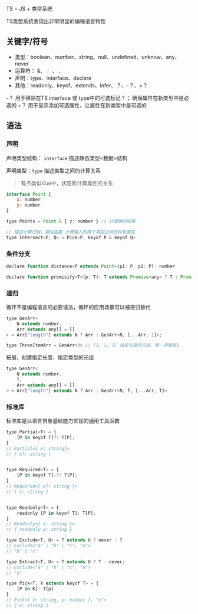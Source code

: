 

TS = JS + 类型系统

TS类型系统表现出非常明显的编程语言特性


## 关键字/符号
+ 类型：boolean、number、string、null、undefined、unknow、any、never
+ 运算符： &、｜ 、...
+ 声明：type、interface、declare
+ 其他：readonly、keyof、extends、infer、？、-？、+？

-？ 用于移除在TS interface 或 type中的可选标记？； 确保属性在新类型中是必选的
+？ 用于显示添加可选属性，让属性在新类型中是可选的

## 语法

### 声明
声明类型结构： `interface`  描述静态类型<数据>结构

声明类型：`type` 描述类型之间的计算关系

> 有点类似Vue中，状态和计算属性的关系

```js
interface Point {
	x: number
	y: number
}

type Points = Point & { z: number } // 计算确切结果

// 描述计算过程，类似函数 计算输入的两个类型之间的共有属性
type Intersect<P, Q> = Pick<P, keyof P & keyof Q> 
```


### 条件分支
```js
declare function distance<P extends Point>(p1: P, p2: P): number

declare function promisify<T>(p: T): T extends Promise<any> ? T : Promise<T>
```


### 递归
循环不是编程语言的必要语法，循环的应用场景可以被递归替代

```js
type GenArr<
	N extends number,
	Arr extends any[] = []
> = Arr["length"] extends N ? Arr : GenArr<N, [...Arr, 1]>;

type ThreeItemArr = GenArr<3> // [1, 1, 1] 指定长度的元组，每一项都是1

```

拓展，创建指定长度、指定类型的元组

```js
type GenArr<
	N extends number,
	T,
	Arr extends any[] = []
> = Arr["length"] extends N ? Arr : GenArr<N, T, [...Arr, T]>
```

### 标准库
标准库是以语言自身基础能力实现的通用工具函数

```js
type Partial<T> = {
	[P in keyof T]?: T[P];
}
// Partial<{ x: string}>
// { x?: string }


type Required<T> = {
	[P in keyof T]-?: T[P];
}
// Required<{ x?: string }>
// { x: string }


type Readonly<T> = {
	readonly [P in keyof T]: T[P];
}
// Readonly<{ x: string }>
// { readonly x: string }

type Exclude<T, U> = T extends U ? never : T
// Exclude<"a" | "b" | "c", "a">
// "b" | "c"

type Extract<T, U> = T extends U ? T : never;
// Exclude<"a" | "b" | "c", "a">
// "a"

type Pick<T, k extends keyof T> = {
	[P in K]: T[p]
}
// Pick<{ x: string, y: number }, "x">
// { x: string }


```